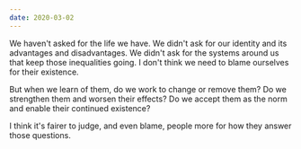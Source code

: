 ```yaml
---
date: 2020-03-02
---
```


We haven't asked for the life we have. We didn't ask for our identity and its advantages and disadvantages. We didn't ask for the systems around us that keep those inequalities going. I don't think we need to blame ourselves for their existence.

But when we learn of them, do we work to change or remove them? Do we strengthen them and worsen their effects? Do we accept them as the norm and enable their continued existence?

I think it's fairer to judge, and even blame, people more for how they answer those questions.
